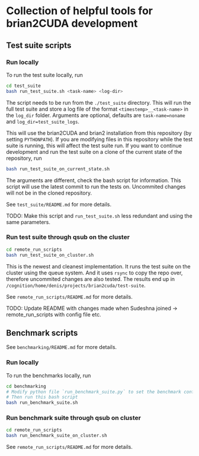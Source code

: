 # Collection of helpful tools for brian2CUDA development

## Test suite scripts
### Run locally
To run the test suite locally, run
```bash
cd test_suite
bash run_test_suite.sh <task-name> <log-dir>
```
The script needs to be run from the `./test_suite` directory.
This will run the full test suite and store a log file of the format
`<timestemp>__<task-name>` in the `log_dir` folder. Arguments are optional,
defaults are `task-name=noname` and `log_dir=test_suite_logs`.

This will use the brian2CUDA and brian2 installation from this repository (by
setting `PYTHONPATH`). If you are modifying files in this repository while the
test suite is running, this will affect the test suite run. If you want to
continue development and run the test suite on a clone of the current state of
the repository, run
```bash
bash run_test_suite_on_current_state.sh
```
The arguments are different, check the bash script for information. This
script will use the latest commit to run the tests on. Uncommited changes will
not be in the cloned repository.

See `test_suite/README.md` for more details.

TODO: Make this script and `run_test_suite.sh` less redundant and using the
same parameters.

### Run test suite through qsub on the cluster
```bash
cd remote_run_scripts
bash run_test_suite_on_cluster.sh
```
This is the newest and cleanest implementation. It runs the test suite on the
cluster using the queue system. And it uses `rsync` to copy the repo over,
therefore uncommited changes are also tested. The results end up in
`/cognition/home/denis/projects/brian2cuda/test-suite`.

See `remote_run_scripts/README.md` for more details.

TODO: Update README with changes made when Sudeshna joined ->
remote_run_scripts with config file etc.

## Benchmark scripts
See `benchmarking/README.md` for more details.
### Run locally
To run the benchmarks locally, run
```bash
cd benchmarking
# Modify python file `run_benchmark_suite.py` to set the benchmark configuration
# Then run this bash script
bash run_benchmark_suite.sh
```

### Run benchmark suite through qsub on cluster
```bash
cd remote_run_scripts
bash run_benchmark_suite_on_cluster.sh
```
See `remote_run_scripts/README.md` for more details.

